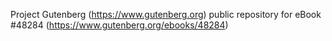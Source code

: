 Project Gutenberg (https://www.gutenberg.org) public repository for eBook #48284 (https://www.gutenberg.org/ebooks/48284)
